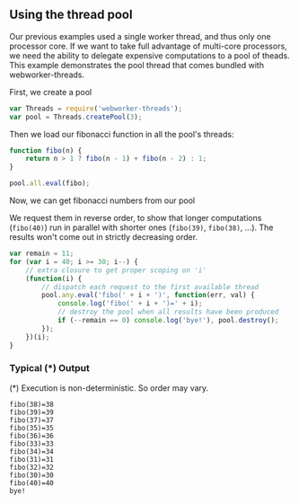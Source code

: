 ## Using the thread pool

Our previous examples used a single worker thread, and thus only one processor core.
If we want to take full advantage of multi-core processors, we need the ability to delegate
expensive computations to a pool of theads. This example demonstrates the pool thread that comes
bundled with webworker-threads.

First, we create a pool

``` javascript
var Threads = require('webworker-threads');
var pool = Threads.createPool(3);
```


Then we load our fibonacci function in all the pool's threads:

``` javascript
function fibo(n) {
	return n > 1 ? fibo(n - 1) + fibo(n - 2) : 1;
}

pool.all.eval(fibo);
```

Now, we can get fibonacci numbers from our pool

We request them in reverse order, to show that longer computations (`fibo(40)`) run in 
parallel with shorter ones (`fibo(39)`, `fibo(38)`, ...). The results won't come out in strictly decreasing order.

``` javascript
var remain = 11;
for (var i = 40; i >= 30; i--) {
	// extra closure to get proper scoping on 'i'
	(function(i) {
		// dispatch each request to the first available thread
		pool.any.eval('fibo(' + i + ')', function(err, val) {
			console.log('fibo(' + i + ')=' + i);
			// destroy the pool when all results have been produced
			if (--remain == 0) console.log('bye!'), pool.destroy();
		});
	})(i);
}
```

### Typical (*) Output

(*) Execution is non-deterministic. So order may vary.

```
fibo(38)=38
fibo(39)=39
fibo(37)=37
fibo(35)=35
fibo(36)=36
fibo(33)=33
fibo(34)=34
fibo(31)=31
fibo(32)=32
fibo(30)=30
fibo(40)=40
bye!
```
